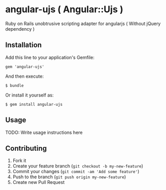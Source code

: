 # angular-ujs ( Angular::Ujs )

Ruby on Rails unobtrusive scripting adapter for angularjs ( Without jQuery dependency )

## Installation

Add this line to your application's Gemfile:

    gem 'angular-ujs'

And then execute:

    $ bundle

Or install it yourself as:

    $ gem install angular-ujs

## Usage

TODO: Write usage instructions here

## Contributing

1. Fork it
2. Create your feature branch (`git checkout -b my-new-feature`)
3. Commit your changes (`git commit -am 'Add some feature'`)
4. Push to the branch (`git push origin my-new-feature`)
5. Create new Pull Request
